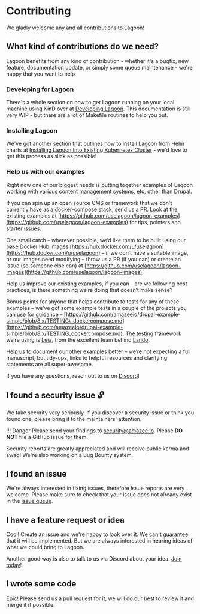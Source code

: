 # Contributing

We gladly welcome any and all contributions to Lagoon!

## What kind of contributions do we need?

Lagoon benefits from any kind of contribution - whether it's a bugfix, new feature, documentation update, or simply some queue maintenance - we're happy that you want to help

### Developing for Lagoon

There's a whole section on how to get Lagoon running on your local machine using KinD over at [Developing Lagoon](contributing-to-lagoon/developing-lagoon.md).  This documentation is still very WIP - but there are a lot of Makefile routines to help you out.

### Installing Lagoon

We've got another section that outlines how to install Lagoon from Helm charts at [Installing Lagoon Into Existing Kubernetes Cluster](installing-lagoon/requirements.md) - we'd love to get this process as slick as possible!

### Help us with our examples

Right now one of our biggest needs is putting together examples of Lagoon working with various content management systems, etc, other than Drupal.

If you can spin up an open source CMS or framework that we don’t currently have as a docker-compose stack, send us a PR. Look at the existing examples at [https://github.com/uselagoon/lagoon-examples](https://github.com/uselagoon/lagoon-examples) for tips, pointers and starter issues.

One small catch – wherever possible, we’d like them to be built using our base Docker Hub images [https://hub.docker.com/u/uselagoon](https://hub.docker.com/u/uselagoon) – if we don’t have a suitable image, or our images need modifying – throw us a PR \(if you can\) or create an issue \(so someone else can\) at [https://github.com/uselagoon/lagoon-images](https://github.com/uselagoon/lagoon-images).

Help us improve our existing examples, if you can - are we following best practices, is there something we’re doing that doesn’t make sense?

Bonus points for anyone that helps contribute to tests for any of these examples – we’ve got some example tests in a couple of the projects you can use for guidance – [https://github.com/amazeeio/drupal-example-simple/blob/8.x/TESTING\_dockercompose.md](https://github.com/amazeeio/drupal-example-simple/blob/8.x/TESTING_dockercompose.md). The testing framework we’re using is [Leia](https://github.com/lando/leia), from the excellent team behind [Lando](https://lando.dev/).

Help us to document our other examples better – we’re not expecting a full manuscript, but tidy-ups, links to helpful resources and clarifying statements are all super-awesome.

If you have any questions, reach out to us on [Discord](https://discord.gg/te5hHe95JE)!

## I found a security issue 🔓

We take security very seriously. If you discover a security issue or think you found one, please bring it to the maintainers' attention.

!!! Danger
    Please send your findings to [security@amazee.io](mailto:security@amazee.io). Please **DO NOT** file a GitHub issue for them.

Security reports are greatly appreciated and will receive public karma and swag! We're also working on a Bug Bounty system.

## I found an issue

We're always interested in fixing issues, therefore issue reports are very welcome. Please make sure to check that your issue does not already exist in the [issue queue](https://github.com/uselagoon/lagoon/issues).

## I have a feature request or idea

Cool! Create an [issue](https://github.com/uselagoon/lagoon/issues) and we're happy to look over it. We can't guarantee that it will be implemented. But we are always interested in hearing ideas of what we could bring to Lagoon.

Another good way is also to talk to us via Discord about your idea. [Join today](https://discord.gg/te5hHe95JE)!

## I wrote some code

Epic! Please send us a pull request for it, we will do our best to review it and merge it if possible.

